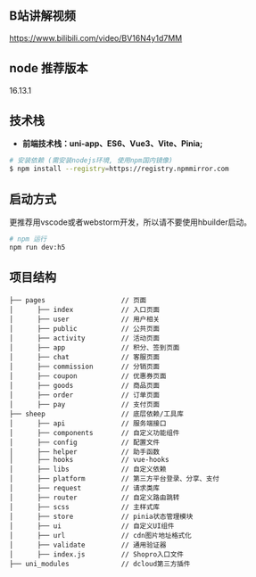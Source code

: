 ## B站讲解视频
https://www.bilibili.com/video/BV16N4y1d7MM

## node 推荐版本
16.13.1

## 技术栈

- **前端技术栈：uni-app、ES6、Vue3、Vite、Pinia;**

```bash
# 安装依赖 (需安装nodejs环境, 使用npm国内镜像)
$ npm install --registry=https://registry.npmmirror.com
```
## 启动方式
更推荐用vscode或者webstorm开发，所以请不要使用hbuilder启动。
```bash
# npm 运行
npm run dev:h5
```

## 项目结构

```
├── pages                   // 页面
│      ├── index            // 入口页面
│      ├── user             // 用户相关
│      ├── public           // 公共页面
│      ├── activity         // 活动页面
│      ├── app              // 积分、签到页面
│      ├── chat             // 客服页面
│      ├── commission       // 分销页面
│      ├── coupon           // 优惠券页面
│      ├── goods            // 商品页面
│      ├── order            // 订单页面
│      ├── pay              // 支付页面
├── sheep                   // 底层依赖/工具库
│      ├── api              // 服务端接口
│      ├── components       // 自定义功能组件
│      ├── config           // 配置文件
│      ├── helper           // 助手函数
│      ├── hooks            // vue-hooks
│      ├── libs             // 自定义依赖
│      ├── platform         // 第三方平台登录、分享、支付
│      ├── request          // 请求类库
│      ├── router           // 自定义路由跳转
│      ├── scss             // 主样式库
│      ├── store            // pinia状态管理模块
│      ├── ui               // 自定义UI组件
│      ├── url              // cdn图片地址格式化
│      ├── validate         // 通用验证器
│      ├── index.js         // Shopro入口文件
├── uni_modules             // dcloud第三方插件

```
